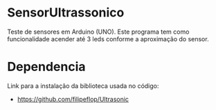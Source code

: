 # SensorUltrassonico

 Teste de sensores em Arduino (UNO).
 Este programa tem como funcionalidade acender até 3 leds conforme a aproximação do sensor.


# Dependencia

Link para a instalação da biblioteca usada no código:
- https://github.com/filipeflop/Ultrasonic